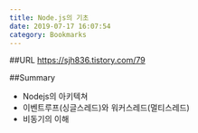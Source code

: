 ```yaml
---
title: Node.js의 기초
date: 2019-07-17 16:07:54
category: Bookmarks
---
```


##URL
https://sjh836.tistory.com/79

##Summary

- Nodejs의 아키텍쳐
- 이벤트루프(싱글스레드)와 워커스레드(멀티스레드)
- 비동기의 이해

